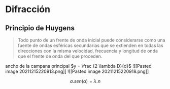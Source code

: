# Difracción
## Principio de Huygens
> Todo punto de un frente de onda inicial puede considerarse como una fuente de ondas esféricas secundarias que se extienden en todas las direcciones con la misma velocidad, frecuencia y longitud de onda que el frente de onda del que proceden.

ancho de la campana principal $y = \frac {2 \lambda D}{d}$ 
![[Pasted image 20211215220913.png]]
![[Pasted image 20211215220918.png]]

$$ a.sen(\alpha) = \lambda . n$$